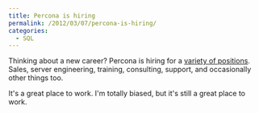 ```yaml
---
title: Percona is hiring
permalink: /2012/03/07/percona-is-hiring/
categories:
  - SQL
---
```

Thinking about a new career? Percona is hiring for a [variety of positions][1]. Sales, server engineering, training, consulting, support, and occasionally other things too.

It's a great place to work. I'm totally biased, but it's still a great place to work.

 [1]: http://www.percona.com/about-us/careers/open-positions/
